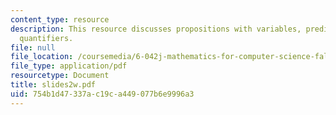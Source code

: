 ```yaml
---
content_type: resource
description: This resource discusses propositions with variables, predicates, and
  quantifiers.
file: null
file_location: /coursemedia/6-042j-mathematics-for-computer-science-fall-2005/754b1d47337ac19ca449077b6e9996a3_slides2w.pdf
file_type: application/pdf
resourcetype: Document
title: slides2w.pdf
uid: 754b1d47-337a-c19c-a449-077b6e9996a3
---
```

